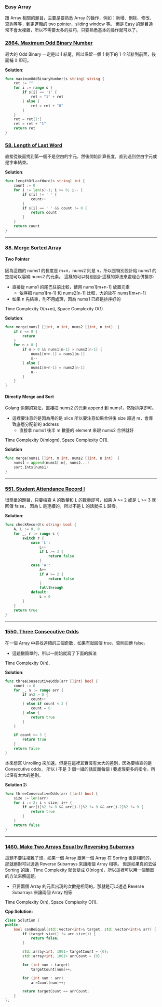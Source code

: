 ### Easy Array

跟 Array 相關的題目，主要是要熟悉 Array 的操作，例如：新增、刪除、修改、查詢等等，到更進階的 two pointer、sliding window 等。
但是 Easy 的題目通常不會太複雜，所以不需要太多的技巧，只要熟悉基本的操作就可以了。

### [2864. Maximum Odd Binary Number]

最大的 Odd Binary 一定是以 1 結尾，所以保留一個 1 剩下的 1 全部排到前面，後面補 0 即可。

**Solution:**
```go
func maximumOddBinaryNumber(s string) string {
    ret := ""
    for i := range s {
        if s[i] == '1' {
            ret = "1" + ret
        } else {
            ret = ret + "0"
        }
    }
    ret = ret[1:]
    ret = ret + "1"
    return ret
}
```

[2864. Maximum Odd Binary Number]: https://leetcode.com/problems/maximum-odd-binary-number/

### [58. Length of Last Word]

直接從後面找到第一個不是空白的字元，然後開始計算長度，直到遇到空白字元或是字串結束。

**Solution:**
```go 
func lengthOfLastWord(s string) int {
    count := 0
    for i := len(s)-1; i >= 0; i-- {
        if s[i] != ' ' {
            count++
        }
        if s[i] == ' ' && count != 0 {
            return count
        }
    }
    return count
}
```

[58. Length of Last Word]: https://leetcode.com/problems/length-of-last-word/

---

### [88. Merge Sorted Array]

#### Two Pointer

因為這題的 nums1 的長度是 m+n，nums2 則是 n，所以是特別設計給 nums1 的空間可以容納 nums2 的元素。
這樣的可以特別設計這樣的算法來處理合併排序:
-   直接從 nums1 的尾巴往前比較，使用 nums1[m+n-1] 放置元素
    -   依序把 nums1[m-1] 和 nums2[n-1] 比較，大的放在 nums1[m+n-1]
-   如果 n 先結束，則不用處理，因為 nums1 已經是排序好的

Time Complexity O(n+m), Space Complexity O(1)

**Solution:**
```go
func merge(nums1 []int, m int, nums2 []int, n int)  {
    if n <= 0 {
        return
    }
    for n > 0 {
        if m > 0 && nums1[m-1] > nums2[n-1] {
            nums1[m+n-1] = nums1[m-1]
            m--
        } else {
            nums1[m+n-1] = nums2[n-1]
            n--
        }
    }
}
```

#### Directly Merge and Sort

Golang 偷懶的寫法，直接把 nums2 的元素 append 到 nums1，然後排序即可。
-   這裡要注意的是因為用的是 slice 所以要注意如果合併後 size 超過 m，會導致底層分配新的 address
    -   直接拿 nums1 後半 m 數量的 element 來跟 nums2 合併就好

Time Complexity O(mlogm), Space Complexity O(1).

**Solution**
```go
func merge(nums1 []int, m int, nums2 []int, n int)  {  
    nums1 = append(nums1[:m], nums2...)
    sort.Ints(nums1)
}
```

[88. Merge Sorted Array]: https://leetcode.com/problems/merge-sorted-array/

---

### [551. Student Attendance Record I]

很簡單的題目，只要檢查 A 的數量和 L 的數量即可，如果 A >= 2 或是 L >= 3 就回傳 false，
因為 L 是連續的，所以不是 L 的話就把 L 歸零。

**Solution:**
```go
func checkRecord(s string) bool {
    A, L := 0, 0
	for _, r := range s {
        switch r {
            case 'L':
                L++
                if L >= 3 {
                    return false
                }
            case 'A':
                A++
                if A >= 2 {
                    return false
                }
                fallthrough
            default:
                L = 0
        }
	}
	return true
}
```

[551. Student Attendance Record I]: https://leetcode.com/problems/student-attendance-record-i/

---

### [1550. Three Consecutive Odds]

在一個 Array 中尋找連續的三個奇數，如果有就回傳 true，否則回傳 false。
-   這題蠻簡單的，所以一開始就寫了下面的解法

Time Complexity O(n).

**Solution:**
```go
func threeConsecutiveOdds(arr []int) bool {
	count := 0
	for _, n := range arr {
		if n%2 > 0 {
			count++
		} else if count < 3 {
            count = 0
        } else {
            return true
        }
	}

    if count >= 3 {
        return true
    }
    return false
}
```

本來想寫 Unrolling 來加速，但是在這裡其實沒有太大的差別，因為要檢查的是 Consecutive odds，
所以 i 不是 3 個一組的話反而每個 i 要處理更多的指令，所以沒有太大的差別。

**Solution 2:**
```go
func threeConsecutiveOdds(arr []int) bool {
    size := len(arr)
    for i := 2; i < size; i++ {
        if arr[i]%2 != 0 && arr[i-1]%2 != 0 && arr[i-2]%2 != 0 {
            return true
        }
    }
    return false
}
```

[1550. Three Consecutive Odds]: https://leetcode.com/problems/three-consecutive-odds/

---

### [1460. Make Two Arrays Equal by Reversing Subarrays]

這題不要往複雜了想，如果一個 Array 跟另一個 Array 在 Sorting 後是相同的，那就絕對可以透過 Reverse Subarrays 來讓兩個 Array 相等。
但是如果真的去做 Sorting 的話，Time Complexity 就會變成 O(nlogn)，所以這裡可以用一個簡單的方法來解這題。

-   只要兩個 Array 的元素出現的次數是相同的，那就是可以透過 Reverse Subarrays 來讓兩個 Array 相等

Time Complexity O(n), Space Complexity O(1).

**Cpp Solution:**
```cpp
class Solution {
public:
    bool canBeEqual(std::vector<int>& target, std::vector<int>& arr) {
        if (target.size() != arr.size()) {
            return false;
        }

        std::array<int, 1001> targetCount = {0};
        std::array<int, 1001> arrCount = {0};

        for (int num : target) 
            targetCount[num]++;

        for (int num : arr) 
            arrCount[num]++;

        return targetCount == arrCount;
    }
};
```

[1460. Make Two Arrays Equal by Reversing Subarrays]: https://leetcode.com/problems/make-two-arrays-equal-by-reversing-sub-arrays/